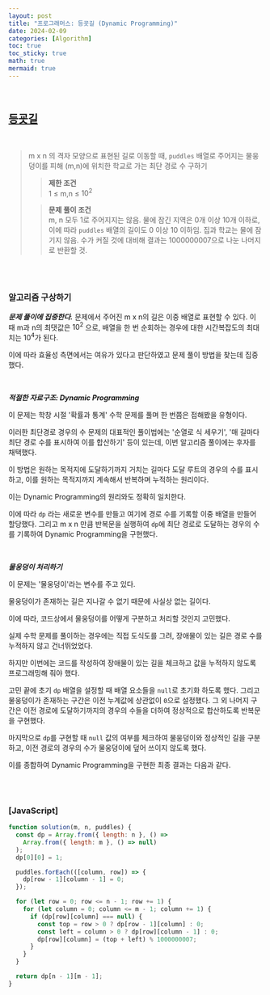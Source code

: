 ```yaml
---
layout: post
title: "프로그래머스: 등굣길 (Dynamic Programming)"
date: 2024-02-09
categories: [Algorithm]
toc: true
toc_sticky: true
math: true
mermaid: true
---
```


<br>

## [**등굣길**](https://school.programmers.co.kr/learn/courses/30/lessons/42898)

<br>

> m x n 의 격자 모양으로 표현된 길로 이동할 때, `puddles` 배열로 주어지는 물웅덩이를 피해 (m,n)에 위치한 학교로 가는 최단 경로 수 구하기
>
> > **제한 조건**  
> > 1 ≤ m,n ≤ $10^2$
>
> > **문제 풀이 조건**  
> > m, n 모두 1로 주어지지는 않음.
> > 물에 잠긴 지역은 0개 이상 10개 이하로, 이에 따라 `puddles` 배열의 길이도 0 이상 10 이하임.
> > 집과 학교는 물에 잠기지 않음.
> > 수가 커질 것에 대비해 결과는 1000000007으로 나눈 나머지로 반환할 것.

<br>
<br>

### **알고리즘 구상하기**

**_문제 풀이에 집중한다._**
문제에서 주어진 m x n의 길은 이중 배열로 표현할 수 있다. 이 때 m과 n의 최댓값은 $10^2$ 으로, 배열을 한 번 순회하는 경우에 대한 시간복잡도의 최대치는 $10^4$가 된다.

이에 따라 효율성 측면에서는 여유가 있다고 판단하였고 문제 풀이 방법을 찾는데 집중했다.

<br>

**_적절한 자료구조: Dynamic Programming_**

이 문제는 학창 시절 '확률과 통계' 수학 문제를 풀며 한 번쯤은 접해봤을 유형이다.

이러한 최단경로 경우의 수 문제의 대표적인 풀이법에는 '순열로 식 세우기', '매 길마다 최단 경로 수를 표시하여 이를 합산하기' 등이 있는데, 이번 알고리즘 풀이에는 후자를 채택했다.

이 방법은 원하는 목적지에 도달하기까지 거치는 길마다 도달 루트의 경우의 수를 표시하고, 이를 원하는 목적지까지 계속해서 반복하며 누적하는 원리이다.

이는 Dynamic Programming의 원리와도 정확히 일치한다.

이에 따라 `dp` 라는 새로운 변수를 만들고 여기에 경로 수를 기록할 이중 배열을 만들어 할당했다. 그리고 m x n 만큼 반복문을 실행하여 `dp`에 최단 경로로 도달하는 경우의 수를 기록하여 Dynamic Programming을 구현했다.

<br>

**_물웅덩이 처리하기_**

이 문제는 '물웅덩이'라는 변수를 주고 있다.

물웅덩이가 존재하는 길은 지나갈 수 없기 때문에 사실상 없는 길이다.

이에 따라, 코드상에서 물웅덩이를 어떻게 구분하고 처리할 것인지 고민했다.

실제 수학 문제를 풀이하는 경우에는 직접 도식도를 그려, 장애물이 있는 길은 경로 수를 누적하지 않고 건너뛰었었다.

하지만 이번에는 코드를 작성하여 장애물이 있는 길을 체크하고 값을 누적하지 않도록 프로그래밍해 줘야 했다.

고민 끝에 초기 `dp` 배열을 설정할 때 배열 요소들을 `null`로 초기화 하도록 했다. 그리고 물웅덩이가 존재하는 구간은 이전 누계값에 상관없이 `0`으로 설정했다. 그 외 나머지 구간은 이전 경로에 도달하기까지의 경우의 수들을 더하여 정상적으로 합산하도록 반복문을 구현했다.

마지막으로 `dp`를 구현할 때 `null` 값의 여부를 체크하여 물웅덩이와 정상적인 길을 구분하고, 이전 경로의 경우의 수가 물웅덩이에 덮어 쓰이지 않도록 했다.

이를 종합하여 Dynamic Programming을 구현한 최종 결과는 다음과 같다.

<br>
<br>

### [JavaScript]

```javascript
function solution(m, n, puddles) {
  const dp = Array.from({ length: n }, () =>
    Array.from({ length: m }, () => null)
  );
  dp[0][0] = 1;

  puddles.forEach(([column, row]) => {
    dp[row - 1][column - 1] = 0;
  });

  for (let row = 0; row <= n - 1; row += 1) {
    for (let column = 0; column <= m - 1; column += 1) {
      if (dp[row][column] === null) {
        const top = row > 0 ? dp[row - 1][column] : 0;
        const left = column > 0 ? dp[row][column - 1] : 0;
        dp[row][column] = (top + left) % 1000000007;
      }
    }
  }

  return dp[n - 1][m - 1];
}
```
